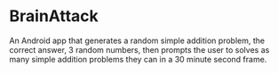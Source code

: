 # BrainAttack
An Android app that generates a random simple addition problem, the correct answer, 3 random numbers, then prompts the user to solves as many simple addition problems they can in a 30 minute second frame. 
